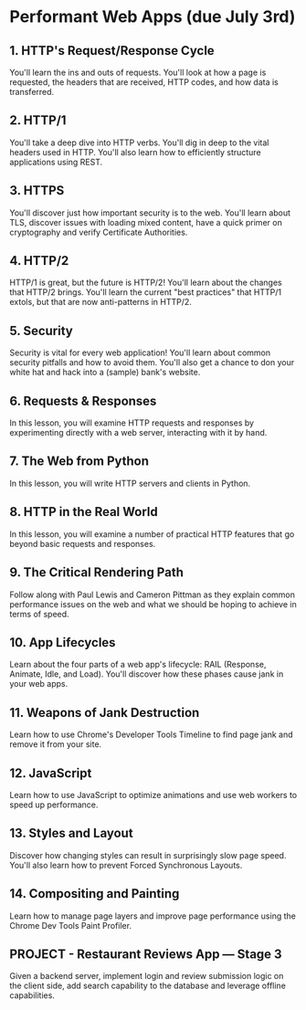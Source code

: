 # Performant Web Apps (due July 3rd)

## 1. HTTP's Request/Response Cycle
You'll learn the ins and outs of requests. You'll look at how a page is requested, the headers that are received, HTTP codes, and how data is transferred.

## 2. HTTP/1
You'll take a deep dive into HTTP verbs. You'll dig in deep to the vital headers used in HTTP. You'll also learn how to efficiently structure applications using REST.

## 3. HTTPS
You'll discover just how important security is to the web. You'll learn about TLS, discover issues with loading mixed content, have a quick primer on cryptography and verify Certificate Authorities.

## 4. HTTP/2
HTTP/1 is great, but the future is HTTP/2! You'll learn about the changes that HTTP/2 brings. You'll learn the current "best practices" that HTTP/1 extols, but that are now anti-patterns in HTTP/2.

## 5. Security
Security is vital for every web application! You'll learn about common security pitfalls and how to avoid them. You'll also get a chance to don your white hat and hack into a (sample) bank's website.

## 6. Requests & Responses
In this lesson, you will examine HTTP requests and responses by experimenting directly with a web server, interacting with it by hand.

## 7. The Web from Python
In this lesson, you will write HTTP servers and clients in Python.

## 8. HTTP in the Real World
In this lesson, you will examine a number of practical HTTP features that go beyond basic requests and responses.

## 9. The Critical Rendering Path
Follow along with Paul Lewis and Cameron Pittman as they explain common performance issues on the web and what we should be hoping to achieve in terms of speed.

## 10. App Lifecycles
Learn about the four parts of a web app's lifecycle: RAIL (Response, Animate, Idle, and Load). You'll discover how these phases cause jank in your web apps.

## 11. Weapons of Jank Destruction
Learn how to use Chrome's Developer Tools Timeline to find page jank and remove it from your site.

## 12. JavaScript
Learn how to use JavaScript to optimize animations and use web workers to speed up performance.

## 13. Styles and Layout
Discover how changing styles can result in surprisingly slow page speed. You'll also learn how to prevent Forced Synchronous Layouts.

## 14. Compositing and Painting
Learn how to manage page layers and improve page performance using the Chrome Dev Tools Paint Profiler.

## PROJECT - Restaurant Reviews App — Stage 3
Given a backend server, implement login and review submission logic on the client side, add search capability to the database and leverage offline capabilities.
